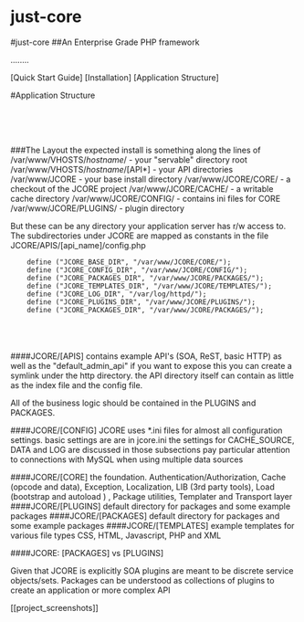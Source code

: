 # just-core
#just-core
##An Enterprise Grade PHP framework

........

[Quick Start Guide]
[Installation]
[Application Structure]



#Application Structure

 
 <br> <br> <br>

###The Layout
the expected install is something along the lines of
/var/www/VHOSTS/*hostname*/ - your "servable" directory root
/var/www/VHOSTS/*hostname*/[API*] - your API directories
/var/www/JCORE - your base install directory
/var/www/JCORE/CORE/ - a checkout of the JCORE project
/var/www/JCORE/CACHE/ - a writable cache directory
/var/www/JCORE/CONFIG/ - contains ini files for CORE
/var/www/JCORE/PLUGINS/ - plugin directory




But these can be any directory your application server has r/w access to. The subdirectories under JCORE are mapped as constants in the file JCORE/APIS/\[api_name\]/config.php

		define ("JCORE_BASE_DIR", "/var/www/JCORE/CORE/");
		define ("JCORE_CONFIG_DIR", "/var/www/JCORE/CONFIG/");
		define ("JCORE_PACKAGES_DIR", "/var/www/JCORE/PACKAGES/");
		define ("JCORE_TEMPLATES_DIR", "/var/www/JCORE/TEMPLATES/");
		define ("JCORE_LOG_DIR", "/var/log/httpd/"); 
		define ("JCORE_PLUGINS_DIR", "/var/www/JCORE/PLUGINS/");
		define ("JCORE_PACKAGES_DIR", "/var/www/JCORE/PACKAGES/");

 <br> <br> <br>
####JCORE/[APIS]
contains example API's (SOA, ReST, basic HTTP) as well as the "default_admin_api" 
if you want to expose this you can create a symlink under the http directory.
the API directory itself can contain as little as the index file and the config file. 

All of the business logic should be contained in the PLUGINS and PACKAGES.


####JCORE/[CONFIG]
JCORE uses *.ini files for almost all configuration settings. basic settings are are in jcore.ini
the settings for CACHE_SOURCE, DATA and LOG are discussed in those subsections
pay particular attention to connections with MySQL when using multiple data sources

####JCORE/[CORE]
the foundation. Authentication/Authorization, Cache (opcode and data), Exception, Localization, LIB (3rd party tools), Load (bootstrap and autoload ) ,  Package utilities, Templater and Transport layer 
####JCORE/[PLUGINS]
default directory for packages and some example packages 
####JCORE/[PACKAGES]
default directory for packages and some example packages 
####JCORE/[TEMPLATES]
example templates for various file types CSS, HTML, Javascript, PHP and XML

####JCORE: [PACKAGES] vs [PLUGINS]

Given that JCORE is explicitly SOA plugins are meant to be discrete service objects/sets. Packages can be understood as collections of plugins to create an application or more complex API


[[project_screenshots]]
